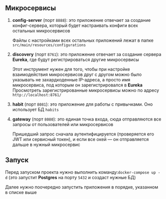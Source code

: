 ## Микросервисы

1. **config-server** (порт `8888`): это приложение отвечает за создание конфиг-сервера, который будет настраивать конфиги всех остальных микросервисов

   Файлы с настройками всех остальных приложений лежат в папке `src/main/resources/configurations`

2. **discovery** (порт `8761`): это приложение отвечает за создание сервера **Eureka**, где будут регистрироваться другие микросервисы

   Этот инструмент нужен для того, чтобы при настройке взаимодействия микросервисов друг с другом можно было указывать не захардкоденные IP-адреса, а просто имя микросервиса, под которым он зарегистрировался в **Eureka**  
   Просмотреть зарегистрированные микросервисы можно по адресу `http://localhost:8761/`

3. **habit** (порт `8081`): это приложение для работы с привычками. Оно использует БД `habits`

4. **gateway** (порт `8080`): это единая точка входа, сюда отправляются все запросы от пользователей или микросервисов

   Пришедший запрос сначала аутентифицируется (проверяется его JWT или сервисный токен), и если все окей — он отправляется дальше в нужный микросервис

## Запуск

Перед запуском проекта нужно выполнить команду:`docker-compose up -d` (это запустит **Postgres** на порту `5432` и создаст нужные БД)

Далее нужно поочередно запустить приложения в порядке, указанном в списке выше
